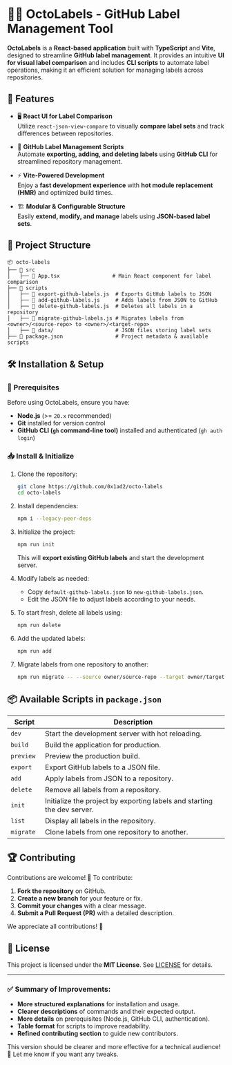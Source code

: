 # 🐙🔖 OctoLabels - GitHub Label Management Tool

**OctoLabels** is a **React-based application** built with **TypeScript** and **Vite**, designed to streamline **GitHub label management**. It provides an intuitive **UI for visual label comparison** and includes **CLI scripts** to automate label operations, making it an efficient solution for managing labels across repositories.

## 🚀 Features

- 🖥️ **React UI for Label Comparison**  
  Utilize `react-json-view-compare` to visually **compare label sets** and track differences between repositories.

- 📜 **GitHub Label Management Scripts**  
  Automate **exporting, adding, and deleting labels** using **GitHub CLI** for streamlined repository management.

- ⚡ **Vite-Powered Development**  
  Enjoy a **fast development experience** with **hot module replacement (HMR)** and optimized build times.

- 🏗️ **Modular & Configurable Structure**  
  Easily **extend, modify, and manage** labels using **JSON-based label sets**.

## 📂 Project Structure

```
📦 octo-labels
├── 📂 src
│   ├── 📝 App.tsx                 # Main React component for label comparison
├── 📂 scripts
│   ├── 🚀 export-github-labels.js  # Exports GitHub labels to JSON
│   ├── 🚀 add-github-labels.js     # Adds labels from JSON to GitHub
│   ├── 🚀 delete-github-labels.js  # Deletes all labels in a repository
│   ├── 🚀 migrate-github-labels.js # Migrates labels from <owner>/<source-repo> to <owner>/<target-repo>
│   ├── 📂 data/                    # JSON files storing label sets
├── 📄 package.json                 # Project metadata & available scripts
```

## 🛠️ Installation & Setup

### 📌 Prerequisites

Before using OctoLabels, ensure you have:

- **Node.js** (>= `20.x` recommended)
- **Git** installed for version control
- **GitHub CLI (`gh` command-line tool)** installed and authenticated (`gh auth login`)

### 📥 Install & Initialize

1. Clone the repository:

   ```sh
   git clone https://github.com/0x1ad2/octo-labels
   cd octo-labels
   ```

2. Install dependencies:

   ```sh
   npm i --legacy-peer-deps
   ```

3. Initialize the project:

   ```sh
   npm run init
   ```

   This will **export existing GitHub labels** and start the development server.

4. Modify labels as needed:

   - Copy `default-github-labels.json` to `new-github-labels.json`.
   - Edit the JSON file to adjust labels according to your needs.

5. To start fresh, delete all labels using:

   ```sh
   npm run delete
   ```

6. Add the updated labels:

   ```sh
   npm run add
   ```

7. Migrate labels from one repository to another:

   ```sh
   npm run migrate -- --source owner/source-repo --target owner/target-repo
   ```

## 📦 Available Scripts in `package.json`

| Script     | Description                                                             |
| ---------- | ----------------------------------------------------------------------- |
| `dev`      | Start the development server with hot reloading.                        |
| `build`    | Build the application for production.                                   |
| `preview`  | Preview the production build.                                           |
| `export`   | Export GitHub labels to a JSON file.                                    |
| `add`      | Apply labels from JSON to a repository.                                 |
| `delete`   | Remove all labels from a repository.                                    |
| `init`     | Initialize the project by exporting labels and starting the dev server. |
| `list`     | Display all labels in the repository.                                   |
| `migrate ` | Clone labels from one repository to another.                            |

## 🏆 Contributing

Contributions are welcome! 🚀 To contribute:

1. **Fork the repository** on GitHub.
2. **Create a new branch** for your feature or fix.
3. **Commit your changes** with a clear message.
4. **Submit a Pull Request (PR)** with a detailed description.

We appreciate all contributions! 🎉

## 📄 License

This project is licensed under the **MIT License**. See [LICENSE](LICENSE) for details.

---

### ✅ Summary of Improvements:

- **More structured explanations** for installation and usage.
- **Clearer descriptions** of commands and their expected output.
- **More details** on prerequisites (Node.js, GitHub CLI, authentication).
- **Table format** for scripts to improve readability.
- **Refined contributing section** to guide new contributors.

This version should be clearer and more effective for a technical audience! 🚀 Let me know if you want any tweaks.
